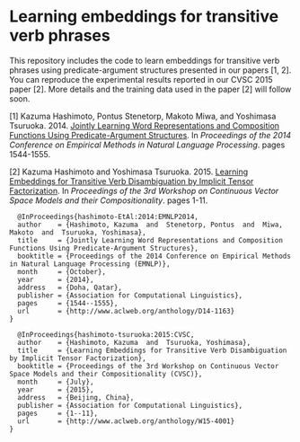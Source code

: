 # Learning embeddings for transitive verb phrases

This repository includes the code to learn embeddings for transitive verb phrases using predicate-argument structures presented in our papers [1, 2].
You can reproduce the experimental results reported in our CVSC 2015 paper [2].
More details and the training data used in the paper [2] will follow soon.

[1] Kazuma Hashimoto, Pontus Stenetorp, Makoto Miwa, and Yoshimasa Tsuruoka. 2014. <a href="http://www.logos.t.u-tokyo.ac.jp/~hassy/publications/emnlp2014/">Jointly Learning Word Representations and Composition Functions Using Predicate-Argument Structures<a/>. In <i>Proceedings of the 2014 Conference on Empirical Methods in Natural Language Processing</i>. pages 1544-1555.

[2] Kazuma Hashimoto and Yoshimasa Tsuruoka. 2015. <a href="http://www.logos.t.u-tokyo.ac.jp/~hassy/publications/cvsc2015/">Learning Embeddings for Transitive Verb Disambiguation by Implicit Tensor Factorization</a>. In <i>Proceedings of the 3rd Workshop on Continuous Vector Space Models and their Compositionality</i>. pages 1-11.

      @InProceedings{hashimoto-EtAl:2014:EMNLP2014,
      author    = {Hashimoto, Kazuma  and  Stenetorp, Pontus  and  Miwa, Makoto  and  Tsuruoka, Yoshimasa},
      title     = {Jointly Learning Word Representations and Composition Functions Using Predicate-Argument Structures},
      booktitle = {Proceedings of the 2014 Conference on Empirical Methods in Natural Language Processing (EMNLP)},
      month     = {October},
      year      = {2014},
      address   = {Doha, Qatar},
      publisher = {Association for Computational Linguistics},
      pages     = {1544--1555},
      url       = {http://www.aclweb.org/anthology/D14-1163}
    }

      @InProceedings{hashimoto-tsuruoka:2015:CVSC,
      author    = {Hashimoto, Kazuma  and  Tsuruoka, Yoshimasa},
      title     = {Learning Embeddings for Transitive Verb Disambiguation by Implicit Tensor Factorization},
      booktitle = {Proceedings of the 3rd Workshop on Continuous Vector Space Models and their Compositionality (CVSC)},
      month     = {July},
      year      = {2015},
      address   = {Beijing, China},
      publisher = {Association for Computational Linguistics},
      pages     = {1--11},
      url       = {http://www.aclweb.org/anthology/W15-4001}
    }
